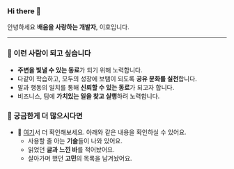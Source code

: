 ### Hi there 👋

안녕하세요 **배움을 사랑하는 개발자**, 이호입니다. 

---

### 🌱 이런 사람이 되고 싶습니다

- **주변을 빛낼 수 있는 동료**가 되기 위해 노력합니다.
- 다같이 학습하고, 모두의 성장에 보탬이 되도록 **공유 문화를 실천**합니다. 
- 말과 행동의 일치를 통해 **신뢰할 수 있는 동료**가 되고자 합니다.
- 비즈니스, 팀에 **가치있는 일을 찾고 실행**하려 노력합니다.

### :information_desk_person: 궁금한게 더 많으시다면

- :page_facing_up: [여기](https://lovetoknow.notion.site/fcbbc3ce2a6a45a88d986cbc05ac0f64)서 더 확인해보세요. 아래와 같은 내용을 확인하실 수 있어요.
  - 사용할 줄 아는 **기술**들이 나와 있어요.
  - 읽었던 **글과 느낀 바**를 적어놨어요.
  - 살아가며 했던 **고민**의 목록을 남겨놨어요.

